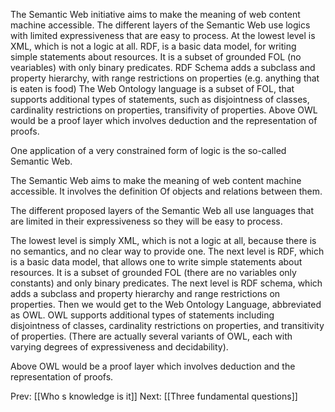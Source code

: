 ﻿The Semantic Web initiative aims to make the meaning of web content machine accessible.
The different layers of the Semantic Web use logics with limited expressiveness that are easy to process.
At the lowest level is XML, which is not a logic at all.
RDF, is a basic data model, for writing simple statements about resources.  It is a subset of grounded FOL (no veariables) with only binary predicates.
RDF Schema adds a subclass and property hierarchy, with range restrictions on properties (e.g. anything that is eaten is food)
The Web Ontology language is a subset of FOL, that supports additional types of statements, such as disjointness of classes, cardinality restrictions on properties, transifivity of properties.
Above OWL  would be a proof layer which involves deduction and the representation of proofs.

One application of a very constrained form of logic is the so-called Semantic Web.

The Semantic Web aims to make the meaning of web content machine accessible. It involves the definition
Of objects and relations between them.

The different proposed layers of the Semantic Web all use languages that are limited in their expressiveness so they will be easy to process.

The lowest level is simply XML, which is not a logic at all, because there is no semantics, and no clear way to provide one.
The next level is RDF, which is a basic data model, that allows one to write simple statements about resources. It is a subset of grounded FOL (there are no variables only constants) and only binary predicates.
The next level is RDF schema, which adds a subclass and property hierarchy and range restrictions on properties.
Then we would get to the Web Ontology Language, abbreviated as OWL. OWL supports additional types of statements including disjointness of classes, cardinality restrictions on properties, and transitivity of properties. (There are actually several variants of OWL, each with varying degrees of expressiveness and decidability).

Above OWL would be a proof layer which involves deduction and the representation of proofs.

Prev: [[Who s knowledge is it]]
Next: [[Three fundamental questions]]